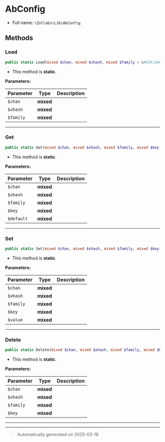 
# AbConfig





* Full name: `\Zotlabs\Lib\AbConfig`




## Methods


### Load



```php
public static Load(mixed $chan, mixed $xhash, mixed $family = &#039;&#039;): mixed
```



* This method is **static**.




**Parameters:**

| Parameter | Type | Description |
|-----------|------|-------------|
| `$chan` | **mixed** |  |
| `$xhash` | **mixed** |  |
| `$family` | **mixed** |  |





***

### Get



```php
public static Get(mixed $chan, mixed $xhash, mixed $family, mixed $key, mixed $default = false): mixed
```



* This method is **static**.




**Parameters:**

| Parameter | Type | Description |
|-----------|------|-------------|
| `$chan` | **mixed** |  |
| `$xhash` | **mixed** |  |
| `$family` | **mixed** |  |
| `$key` | **mixed** |  |
| `$default` | **mixed** |  |





***

### Set



```php
public static Set(mixed $chan, mixed $xhash, mixed $family, mixed $key, mixed $value): mixed
```



* This method is **static**.




**Parameters:**

| Parameter | Type | Description |
|-----------|------|-------------|
| `$chan` | **mixed** |  |
| `$xhash` | **mixed** |  |
| `$family` | **mixed** |  |
| `$key` | **mixed** |  |
| `$value` | **mixed** |  |





***

### Delete



```php
public static Delete(mixed $chan, mixed $xhash, mixed $family, mixed $key): mixed
```



* This method is **static**.




**Parameters:**

| Parameter | Type | Description |
|-----------|------|-------------|
| `$chan` | **mixed** |  |
| `$xhash` | **mixed** |  |
| `$family` | **mixed** |  |
| `$key` | **mixed** |  |





***


***
> Automatically generated on 2025-03-18
